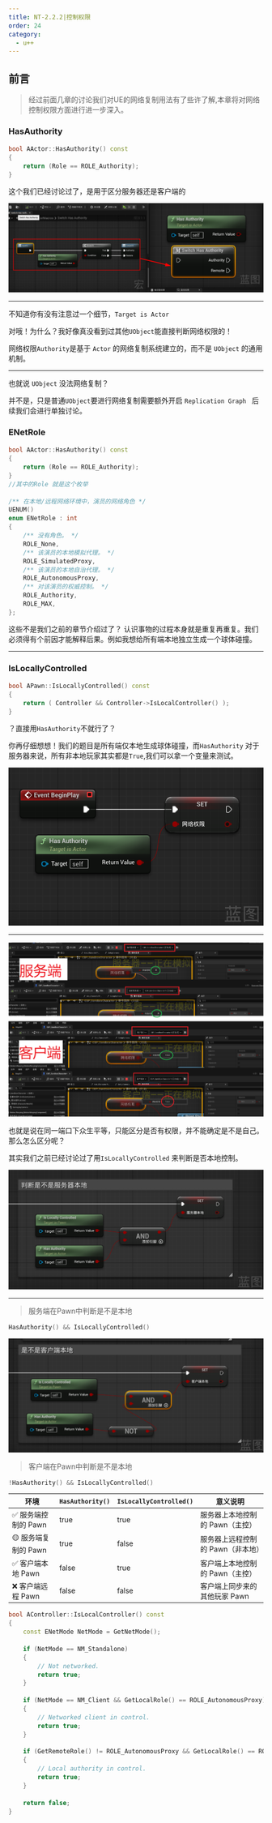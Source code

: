 ```yaml
---
title: NT-2.2.2|控制权限
order: 24
category:
  - u++
---
```


## 前言

>经过前面几章的讨论我们对UE的网络复制用法有了些许了解,本章将对网络控制权限方面进行进一步深入。

### HasAuthority

```cpp
bool AActor::HasAuthority() const
{
    return (Role == ROLE_Authority);
}
```

<chatmessage avatar="../../assets/emoji/hx.png" :avatarWidth="40">
这个我们已经讨论过了，是用于区分服务器还是客户端的
</chatmessage>

![](..%2Fassets%2Fnetrole001.png)

---

<chatmessage avatar="../../assets/emoji/bqb (2).png" :avatarWidth="40" alignLeft>

不知道你有没有注意过一个细节，`Target is Actor`

</chatmessage>

<chatmessage avatar="../../assets/emoji/hx.png" :avatarWidth="40">

对哦！为什么？我好像真没看到过其他`UObject`能直接判断网络权限的！

</chatmessage>


<chatmessage avatar="../../assets/emoji/bqb (2).png" :avatarWidth="40" alignLeft>

网络权限`Authority`是基于 `Actor` 的网络复制系统建立的，而不是 `UObject` 的通用机制。

</chatmessage>

---

<chatmessage avatar="../../assets/emoji/hx.png" :avatarWidth="40">

也就说 `UObject` 没法网络复制？

</chatmessage>

<chatmessage avatar="../../assets/emoji/bqb (2).png" :avatarWidth="40" alignLeft>

并不是，只是普通`UObject`要进行网络复制需要额外开启 `Replication Graph ` 后续我们会进行单独讨论。

</chatmessage>


### ENetRole 

```cpp
bool AActor::HasAuthority() const
{
    return (Role == ROLE_Authority);
}
//其中的Role 就是这个枚举

/** 在本地/远程网络环境中，演员的网络角色 */
UENUM()
enum ENetRole : int
{
	/** 没有角色。 */
	ROLE_None,
	/** 该演员的本地模拟代理。 */
	ROLE_SimulatedProxy,
	/** 该演员的本地自治代理。 */
	ROLE_AutonomousProxy,
	/** 对该演员的权威控制。 */
	ROLE_Authority,
	ROLE_MAX,
};

```

<chatmessage avatar="../../assets/emoji/hx.png" :avatarWidth="40">
这些不是我们之前的章节介绍过了？
</chatmessage>

<chatmessage avatar="../../assets/emoji/bqb (2).png" :avatarWidth="40" alignLeft>
认识事物的过程本身就是重复再重复。我们必须得有个前因才能解释后果。例如我想给所有端本地独立生成一个球体碰撞。
</chatmessage>

---

###  IsLocallyControlled

```cpp
bool APawn::IsLocallyControlled() const
{
	return ( Controller && Controller->IsLocalController() );
}
```

<chatmessage avatar="../../assets/emoji/hx.png" :avatarWidth="40">

？直接用`HasAuthority`不就行了？

</chatmessage>

<chatmessage avatar="../../assets/emoji/bqb (2).png" :avatarWidth="40" alignLeft>

你再仔细想想！我们的题目是所有端仅本地生成球体碰撞，而`HasAuthority` 对于服务器来说，所有非本地玩家其实都是`True`,我们可以拿一个变量来测试。

</chatmessage>

![](..%2Fassets%2Fnetrole002.png)

---

![netrole003.png](..%2Fassets%2Fnetrole003.png)

<chatmessage avatar="../../assets/emoji/hx.png" :avatarWidth="40">
也就是说在同一端口下众生平等，只能区分是否有权限，并不能确定是不是自己。那么怎么区分呢？
</chatmessage>

<chatmessage avatar="../../assets/emoji/bqb (2).png" :avatarWidth="40" alignLeft>

其实我们之前已经讨论过了用`IsLocallyControlled` 来判断是否本地控制。

</chatmessage>


![](..%2Fassets%2Fnetrole004.png)

---

>服务端在Pawn中判断是不是本地

```cpp
HasAuthority() && IsLocallyControlled()
```

![](..%2Fassets%2Fnetrole005.png)


>客户端在Pawn中判断是不是本地

```cpp
!HasAuthority() && IsLocallyControlled()
```

| 环境             | `HasAuthority()` | `IsLocallyControlled()` | 意义说明                |
|----------------|------------------|-------------------------|---------------------|
| ✅ 服务端控制的 Pawn  | true             | true                    | 服务器上本地控制的 Pawn（主控）  |
| 🟡 服务端复制的 Pawn | true             | false                   | 服务器上远程控制的 Pawn（非本地） |
| ✅ 客户端本地 Pawn   | false            | true                    | 客户端上本地控制的 Pawn（主控）  |
| ❌ 客户端远程 Pawn   | false            | false                   | 客户端上同步来的其他玩家 Pawn   |



```cpp
bool AController::IsLocalController() const
{
	const ENetMode NetMode = GetNetMode();

	if (NetMode == NM_Standalone)
	{
		// Not networked.
		return true;
	}
	
	if (NetMode == NM_Client && GetLocalRole() == ROLE_AutonomousProxy)
	{
		// Networked client in control.
		return true;
	}

	if (GetRemoteRole() != ROLE_AutonomousProxy && GetLocalRole() == ROLE_Authority)
	{
		// Local authority in control.
		return true;
	}

	return false;
}
```

